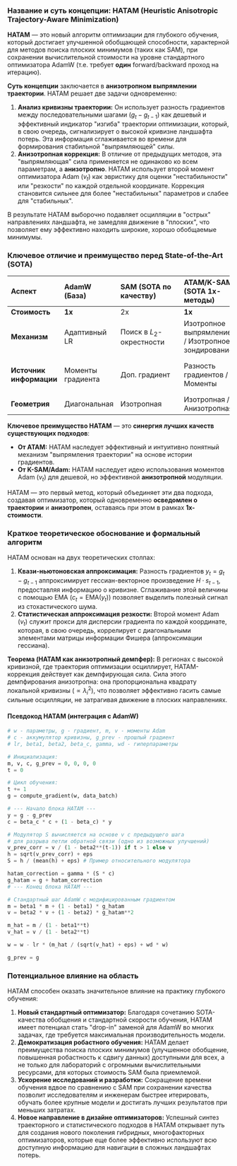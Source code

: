 ### **Название и суть концепции: HATAM (Heuristic Anisotropic Trajectory-Aware Minimization)**

**HATAM** — это новый алгоритм оптимизации для глубокого обучения, который достигает улучшенной обобщающей способности, характерной для методов поиска плоских минимумов (таких как SAM), при сохранении вычислительной стоимости на уровне стандартного оптимизатора AdamW (т.е. требует **один** forward/backward проход на итерацию).

**Суть концепции** заключается в **анизотропном выпрямлении траектории**. HATAM решает две задачи одновременно:
1.  **Анализ кривизны траектории:** Он использует разность градиентов между последовательными шагами ($g_t - g_{t-1}$) как дешевый и эффективный индикатор "изгиба" траектории оптимизации, который, в свою очередь, сигнализирует о высокой кривизне ландшафта потерь. Эта информация сглаживается во времени для формирования стабильной "выпрямляющей" силы.
2.  **Анизотропная коррекция:** В отличие от предыдущих методов, эта "выпрямляющая" сила применяется не одинаково ко всем параметрам, а **анизотропно**. HATAM использует второй момент оптимизатора Adam ($v_t$) как эвристику для оценки "нестабильности" или "резкости" по каждой отдельной координате. Коррекция становится сильнее для более "нестабильных" параметров и слабее для "стабильных".

В результате HATAM выборочно подавляет осцилляции в "острых" направлениях ландшафта, не замедляя движение в "плоских", что позволяет ему эффективно находить широкие, хорошо обобщаемые минимумы.

### **Ключевое отличие и преимущество перед State-of-the-Art (SOTA)**

| Аспект | AdamW (База) | SAM (SOTA по качеству) | ATAM/K-SAM (SOTA 1x-методы) | **HATAM (Предложенный метод)** |
| :--- | :--- | :--- | :--- | :--- |
| **Стоимость** | **1x** | 2x | **1x** | **1x** |
| **Механизм** | Адаптивный LR | Поиск в $L_2$-окрестности | Изотропное выпрямление / Изотропное зондирование | **Анизотропное выпрямление траектории** |
| **Источник информации** | Моменты градиента | Доп. градиент | Разность градиентов / Моменты | **Синтез: Разность градиентов + Моменты** |
| **Геометрия** | Диагональная | Изотропная | Изотропная / Анизотропная | **Явно анизотропная** |

**Ключевое преимущество HATAM** — это **синергия лучших качеств существующих подходов**:
*   **От ATAM:** HATAM наследует эффективный и интуитивно понятный механизм "выпрямления траектории" на основе истории градиентов.
*   **От K-SAM/Adam:** HATAM наследует идею использования моментов Adam ($v_t$) для дешевой, но эффективной **анизотропной** модуляции.

HATAM — это первый метод, который объединяет эти два подхода, создавая оптимизатор, который одновременно **осведомлен о траектории** и **анизотропен**, оставаясь при этом в рамках **1x-стоимости**.

### **Краткое теоретическое обоснование и формальный алгоритм**

HATAM основан на двух теоретических столпах:
1.  **Квази-ньютоновская аппроксимация:** Разность градиентов $y_t = g_t - g_{t-1}$ аппроксимирует гессиан-векторное произведение $H \cdot s_{t-1}$, предоставляя информацию о кривизне. Сглаживание этой величины с помощью EMA ($c_t = \text{EMA}(y_t)$) позволяет выделить полезный сигнал из стохастического шума.
2.  **Статистическая аппроксимация резкости:** Второй момент Adam ($v_t$) служит прокси для дисперсии градиента по каждой координате, которая, в свою очередь, коррелирует с диагональными элементами матрицы информации Фишера (аппроксимации гессиана).

**Теорема (HATAM как анизотропный демпфер):** В регионах с высокой кривизной, где траектория оптимизации осциллирует, HATAM-коррекция действует как демпфирующая сила. Сила этого демпфирования анизотропна: она пропорциональна квадрату локальной кривизны ($\propto \lambda_i^2$), что позволяет эффективно гасить самые сильные осцилляции, не затрагивая движение в плоских направлениях.

#### **Псевдокод HATAM (интеграция с AdamW)**

```python
# w - параметры, g - градиент, m, v - моменты Adam
# c - аккумулятор кривизны, g_prev - прошлый градиент
# lr, beta1, beta2, beta_c, gamma, wd - гиперпараметры

# Инициализация:
m, v, c, g_prev = 0, 0, 0, 0
t = 0

# Цикл обучения:
t += 1
g = compute_gradient(w, data_batch)

# --- Начало блока HATAM ---
y = g - g_prev
c = beta_c * c + (1 - beta_c) * y

# Модулятор S вычисляется на основе v с предыдущего шага
# для разрыва петли обратной связи (одно из возможных улучшений)
v_prev_corr = v / (1 - beta2**(t-1)) if t > 1 else v
h = sqrt(v_prev_corr) + eps
S = h / (mean(h) + eps) # Пример относительного модулятора

hatam_correction = gamma * (S * c)
g_hatam = g + hatam_correction
# --- Конец блока HATAM ---

# Стандартный шаг AdamW с модифицированным градиентом
m = beta1 * m + (1 - beta1) * g_hatam
v = beta2 * v + (1 - beta2) * g_hatam**2

m_hat = m / (1 - beta1**t)
v_hat = v / (1 - beta2**t)

w = w - lr * (m_hat / (sqrt(v_hat) + eps) + wd * w)

g_prev = g
```

### **Потенциальное влияние на область**

HATAM способен оказать значительное влияние на практику глубокого обучения:
1.  **Новый стандартный оптимизатор:** Благодаря сочетанию SOTA-качества обобщения и стандартной скорости обучения, HATAM имеет потенциал стать "drop-in" заменой для AdamW во многих задачах, где требуется максимальная производительность модели.
2.  **Демократизация робастного обучения:** HATAM делает преимущества поиска плоских минимумов (улучшенное обобщение, повышенная робастность к сдвигу данных) доступными для всех, а не только для лабораторий с огромными вычислительными ресурсами, для которых стоимость SAM была приемлемой.
3.  **Ускорение исследований и разработки:** Сокращение времени обучения вдвое по сравнению с SAM при сохранении качества позволит исследователям и инженерам быстрее итерировать, обучать более крупные модели и достигать лучших результатов при меньших затратах.
4.  **Новое направление в дизайне оптимизаторов:** Успешный синтез траекторного и статистического подходов в HATAM открывает путь для создания нового поколения гибридных, многофакторных оптимизаторов, которые еще более эффективно используют всю доступную информацию для навигации в сложных ландшафтах потерь.